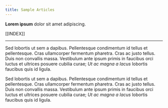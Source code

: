 ```yaml
---
title: Sample Articles
---
```


**Lorem ipsum** dolor sit amet adipiscing.

[[INDEX]]

---



Sed lobortis ut sem a dapibus. Pellentesque condimentum id tellus et pellentesque. Cras ullamcorper fermentum pharetra. Cras ac justo tellus. Duis non convallis massa. Vestibulum ante ipsum primis in faucibus orci luctus et ultrices posuere cubilia curae; *Ut ac magna a lacus* lobortis faucibus quis id ligula.

Sed lobortis ut sem a dapibus. Pellentesque condimentum id tellus et pellentesque. Cras ullamcorper fermentum pharetra. Cras ac justo tellus. Duis non convallis massa. Vestibulum ante ipsum primis in faucibus orci luctus et ultrices posuere cubilia curae; *Ut ac magna a lacus* lobortis faucibus quis id ligula.
